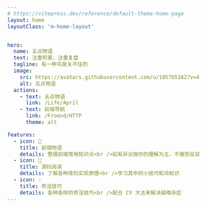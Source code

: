```yaml
---
# https://vitepress.dev/reference/default-theme-home-page
layout: home
layoutClass: 'm-home-layout'


hero:
  name: 五点物语
  text: 注重积累、注重复盘
  tagline: 有一种鸟是关不住的
  image:
    src: https://avatars.githubusercontent.com/u/105765162?v=4
    alt: 五点物语
  actions:
    - text: 五点物语
      link: /Life/April
    - text: 前端导航
      link: /Froend/HTTP
      theme: alt

features:
  - icon: 📖
    title: 前端物语
    details: 整理前端常用知识点<br />如有异议按你的理解为主，不接受反驳
  - icon: 📘
    title: 源码阅读
    details: 了解各种库的实现原理<br />学习其中的小技巧和冷知识
  - icon: 💡
    title: 奇淫技巧
    details: 各种各样的奇淫技巧<br />配合 CV 大法来解决疑难杂症
---
```

<style>
/*爱的魔力转圈圈*/
.m-home-layout .image-src:hover {
  transform: translate(-50%, -50%) rotate(666turn);
  transition: transform 59s 1s cubic-bezier(0.3, 0, 0.8, 1);
}

.m-home-layout .details small {
  opacity: 0.8;
}

.m-home-layout .bottom-small {
  display: block;
  margin-top: 2em;
  text-align: right;
}

</style>

